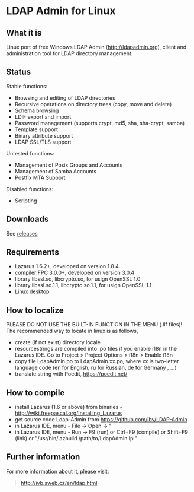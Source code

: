 # LDAP Admin for Linux

## What it is

Linux port of free Windows LDAP Admin (http://ldapadmin.org), client and administration tool for LDAP directory management.

## Status

Stable functions: 
- Browsing and editing of LDAP directories
- Recursive operations on directory trees (copy, move and delete)
- Schema browsing
- LDIF export and import
- Password management (supports crypt, md5, sha, sha-crypt, samba)
- Template support
- Binary attribute support
- LDAP SSL/TLS support
 

Untested functions: 
- Management of Posix Groups and Accounts
- Management of Samba Accounts
- Postfix MTA Support
 

Disabled functions: 
- Scripting


## Downloads
See [releases](../../releases)


## Requirements
- Lazarus 1.6.2+, developed on version 1.8.4
- compiler FPC 3.0.0+, developed on version 3.0.4
- library libssl.so, libcrypto.so, for usign OpenSSL 1.0
- library libssl.so.1.1, libcrypto.so.1.1, for usign OpenSSL 1.1
- Linux desktop


## How to localize
PLEASE DO NOT USE THE BUILT-IN FUNCTION IN THE MENU (.llf files)!
The recommended way to locate in linux is as follows, 
- create (if not exist) directory locale
- resourcestrings are compiled into .po files if you enable i18n in the Lazarus IDE. Go to Project > Project Options > i18n > Enable i18n
- copy file LdapAdmin.po to LdapAdmin.xx.po, where xx is two-letter language code
  (en for English, ru for Russian,  de for Germany , ...)
- translate string with Poedit, https://poedit.net/


## How to compile
- install Lazarus (1.6 or above) from binaries - http://wiki.freepascal.org/Installing_Lazarus
- get source code Ldap-Admin from https://github.com/ibv/LDAP-Admin
- in Lazarus IDE, menu - File -> Open -> " 
- in Lazarus IDE, menu - Run -> F9 (run) or Ctrl+F9 (compile) or Shift+F9 (link) or "/usr/bin/lazbuild /path/to/LdapAdmin.lpi"


## Further information

For more information about it, please visit:
> http://ivb.sweb.cz/en/ldap.html
